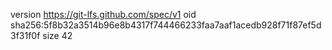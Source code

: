version https://git-lfs.github.com/spec/v1
oid sha256:5f8b32a3514b96e8b4317f744466233faa7aaf1acedb928f71f87ef5d3f31f0f
size 42
